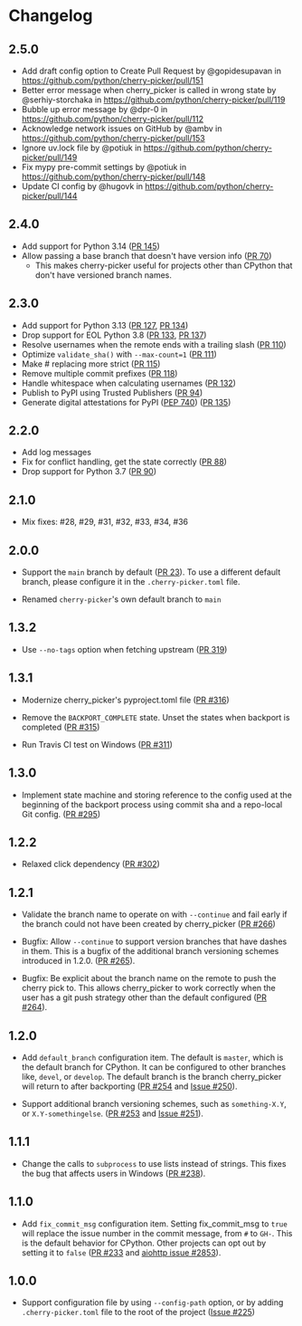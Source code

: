 # Changelog

## 2.5.0

* Add draft config option to Create Pull Request by @gopidesupavan in https://github.com/python/cherry-picker/pull/151
* Better error message when cherry_picker is called in wrong state by @serhiy-storchaka in https://github.com/python/cherry-picker/pull/119
* Bubble up error message by @dpr-0 in https://github.com/python/cherry-picker/pull/112
* Acknowledge network issues on GitHub by @ambv in https://github.com/python/cherry-picker/pull/153
* Ignore uv.lock file by @potiuk in https://github.com/python/cherry-picker/pull/149
* Fix mypy pre-commit settings by @potiuk in https://github.com/python/cherry-picker/pull/148
* Update CI config by @hugovk in https://github.com/python/cherry-picker/pull/144

## 2.4.0

- Add support for Python 3.14 ([PR 145](https://github.com/python/cherry-picker/pull/145))
- Allow passing a base branch that doesn't have version info
  ([PR 70](https://github.com/python/cherry-picker/pull/70))
  - This makes cherry-picker useful for projects other than CPython that don't
    have versioned branch names.

## 2.3.0

- Add support for Python 3.13
  ([PR 127](https://github.com/python/cherry-picker/pull/127),
  [PR 134](https://github.com/python/cherry-picker/pull/134))
- Drop support for EOL Python 3.8
  ([PR 133](https://github.com/python/cherry-picker/pull/133),
  [PR 137](https://github.com/python/cherry-picker/pull/137))
- Resolve usernames when the remote ends with a trailing slash ([PR 110](https://github.com/python/cherry-picker/pull/110))
- Optimize `validate_sha()` with `--max-count=1` ([PR 111](https://github.com/python/cherry-picker/pull/111))
- Make # replacing more strict ([PR 115](https://github.com/python/cherry-picker/pull/115))
- Remove multiple commit prefixes ([PR 118](https://github.com/python/cherry-picker/pull/118))
- Handle whitespace when calculating usernames ([PR 132](https://github.com/python/cherry-picker/pull/132))
- Publish to PyPI using Trusted Publishers ([PR 94](https://github.com/python/cherry-picker/pull/94))
- Generate digital attestations for PyPI ([PEP 740](https://peps.python.org/pep-0740/))
  ([PR 135](https://github.com/python/cherry-picker/pull/135))

## 2.2.0

- Add log messages
- Fix for conflict handling, get the state correctly ([PR 88](https://github.com/python/cherry-picker/pull/88))
- Drop support for Python 3.7 ([PR 90](https://github.com/python/cherry-picker/pull/90))

## 2.1.0

- Mix fixes: #28, #29, #31, #32, #33, #34, #36

## 2.0.0

- Support the `main` branch by default ([PR 23](https://github.com/python/cherry-picker/pull/23)).
  To use a different default branch, please configure it in the
  `.cherry-picker.toml` file.

 - Renamed `cherry-picker`'s own default branch to `main`

## 1.3.2

- Use `--no-tags` option when fetching upstream ([PR 319](https://github.com/python/core-workflow/pull/319))

## 1.3.1

- Modernize cherry_picker's pyproject.toml file ([PR #316](https://github.com/python/core-workflow/pull/316))

- Remove the `BACKPORT_COMPLETE` state. Unset the states when backport is completed
  ([PR #315](https://github.com/python/core-workflow/pull/315))

- Run Travis CI test on Windows ([PR #311](https://github.com/python/core-workflow/pull/311))

## 1.3.0

- Implement state machine and storing reference to the config
  used at the beginning of the backport process using commit sha
  and a repo-local Git config.
  ([PR #295](https://github.com/python/core-workflow/pull/295))

## 1.2.2

- Relaxed click dependency ([PR #302](https://github.com/python/core-workflow/pull/302))

## 1.2.1

- Validate the branch name to operate on with `--continue` and fail early if the branch could not
  have been created by cherry_picker ([PR #266](https://github.com/python/core-workflow/pull/266))

- Bugfix: Allow `--continue` to support version branches that have dashes in them.  This is
  a bugfix of the additional branch versioning schemes introduced in 1.2.0.
  ([PR #265](https://github.com/python/core-workflow/pull/265)).

- Bugfix: Be explicit about the branch name on the remote to push the cherry pick to.  This allows
  cherry_picker to work correctly when the user has a git push strategy other than the default
  configured ([PR #264](https://github.com/python/core-workflow/pull/264)).

## 1.2.0

- Add `default_branch` configuration item. The default is `master`, which
  is the default branch for CPython. It can be configured to other branches like,
  `devel`, or `develop`.  The default branch is the branch cherry_picker
  will return to after backporting ([PR #254](https://github.com/python/core-workflow/pull/254)
  and [Issue #250](https://github.com/python/core-workflow/issues/250)).

- Support additional branch versioning schemes, such as `something-X.Y`,
  or `X.Y-somethingelse`. ([PR #253](https://github.com/python/core-workflow/pull/253)
  and [Issue #251](https://github.com/python/core-workflow/issues/251)).

## 1.1.1

- Change the calls to `subprocess` to use lists instead of strings. This fixes
  the bug that affects users in Windows
  ([PR #238](https://github.com/python/core-workflow/pull/238)).

## 1.1.0

- Add `fix_commit_msg` configuration item. Setting fix_commit_msg to `true`
  will replace the issue number in the commit message, from `#` to `GH-`.
  This is the default behavior for CPython. Other projects can opt out by
  setting it to `false` ([PR #233](https://github.com/python/core-workflow/pull/233)
  and [aiohttp issue #2853](https://github.com/aio-libs/aiohttp/issues/2853)).

## 1.0.0

- Support configuration file by using `--config-path` option, or by adding
  `.cherry-picker.toml` file to the root of the project
  ([Issue #225](https://github.com/python/core-workflow/issues/225))
